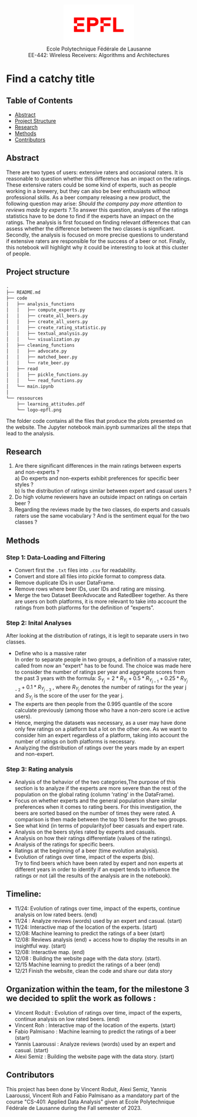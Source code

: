 <div align="center">
<img src="./ressources/logo-epfl.png" alt="Example Image" width="192" height="108">
</div>

<div align="center">
Ecole Polytechnique Fédérale de Lausanne
</div> 
<div align="center">
EE-442: Wireless Receivers: Algorithms and Architectures
</div> 

# Find a catchy title

## Table of Contents

- [Abstract](#abstract)
- [Project Structure](#project-structure)
- [Research](#research)
- [Methods](#methods)
- [Contributors](#contributors)

## Abstract
There are two types of users: extensive raters and occasional raters. It is reasonable to question whether this difference has an impact on the ratings. These extensive raters could be some kind of experts, such as people working in a brewery, but they can also be beer enthusiasts without professional skills. As a beer company releasing a new product, the following question may arise: *Should the company pay more attention to reviews made by experts ?*.To answer this question, analyses of the ratings statistics have to be done to find if the experts have an impact on the ratings. The analysis is first focused on finding relevant differences that can assess whether the difference between the two classes is significant. Secondly, the analysis is focused on more precise questions to understand if extensive raters are responsible for the success of a beer or not. Finally, this notebook will highlight why it could be interesting to look at this cluster of people.

## Project structure
```
.
├── README.md
├── code
│   ├── analysis_functions
│   │   ├── compute_experts.py
│   │   ├── create_all_beers.py
│   │   ├── create_all_users.py
│   │   ├── create_rating_statistic.py
│   │   ├── textual_analysis.py
│   │   └── visualization.py
│   ├── cleaning_functions
│   │   ├── advocate.py
│   │   ├── matched_beer.py
│   │   └── rate_beer.py
│   ├── read
│   │   ├── pickle_functions.py
│   │   └── read_functions.py
│   └── main.ipynb
│ 
└── ressources
    ├── learning_attitudes.pdf
    └── logo-epfl.png
```
The folder code contains all the files that produce the plots presented on the website. The Jupyter notebook main.ipynb summarizes all the steps that lead to the analysis.
 
## Research 
1. Are there significant differences in the main ratings between experts and non-experts ? \
   a) Do experts and non-experts exhibit preferences for specific beer styles ? \
   b) Is the distribution of ratings similar between expert and casual users ?
2. Do high volume reviewers have an outside impact on ratings on certain beer ?
3.  Regarding the reviews made by the two classes, do experts and casuals raters use the same vocabulary ? And is the sentiment equal for the two classes ?
   
## Methods
### Step 1: Data-Loading and Filtering
* Convert first the ``.txt`` files into ``.csv`` for readability.
* Convert and store all files into pickle format to compress data.
* Remove duplicate IDs in user DataFrame.
* Remove rows where beer IDs, user IDs and rating are missing.
* Merge the two Dataset BeerAdvocate and RatedBeer together. As there are users on both platforms, it is more relevant to take into account the ratings from both platforms for the definition of “experts”.
### Step 2: Inital Analyses
After looking at the distribution of ratings, it is legit to separate users in two classes.
* Define who is a massive rater\
 In order to separate people in two groups, a definition of a massive rater, called from now an "expert" has to be found. The choice was made here to consider the number of ratings per year and aggregate scores from the past 3 years with the formula:
$S_{Y_j} = 2 * R_{Y_{j}} + 0.5 * R_{Y_{j-1}} + 0.25 * R_{Y_{j-2}} + 0.1 * R_{Y_{j-3}}$
, where $R_{Y_j}$ denotes the number of ratings for the year j and $S_{Y_j}$ is the score of the user for the year j.
* The experts are then people from the 0.995 quantile of the score calculate previously (among those who have a non-zero score i.e active users).
* Hence, merging the datasets was necessary, as a user may have done only few ratings on a platform but a lot on the other one. As we want to consider him an expert regardless of a platform, taking into account the number of ratings on both platforms is necessary.
* Analyzing the distribution of ratings over the years made by an expert and non-expert.
### Step 3: Rating analysis
* Analysis of the behavior of the two categories,The purpose of this section is to analyze if the experts are more severe than the rest of the population on the global rating (column 'rating' in the DataFrame).
* Focus on whether experts and the general population share similar preferences when it comes to rating beers. For this investigation, the beers are sorted based on the number of times they were rated. A comparison is then made between the top 10 beers for the two groups.
* See what kind (in terms of popularity)of beer casuals and expert rate.
* Analysis on the beers styles rated by experts and casuals.
* Analysis on how their ratings differentiate (values of the ratings).
* Analysis of the ratings for specific beers.
* Ratings at the beginning of a beer (time evolution analysis).
* Evolution of ratings over time, impact of the experts (bis). \
  Try to find beers which have been rated by expert and non experts at different years in order to identify if an expert tends to influence the ratings or not
(all the results of the analysis are in the notebook).



## Timeline:
* 11/24: Evolution of ratings over time, impact of the experts, continue analysis on low rated beers. (end)
* 11/24 : Analyze reviews (words) used by an expert and casual. (start)
* 11/24: Interactive map of the location of the experts. (start)
* 12/08: Machine learning to predict the ratings of a beer (start)
* 12/08: Reviews analysis (end) + access how to display the results in an insightful way. (start)
* 12/08: Interactive map. (end)
* 12/08 : Building the website page with the data story. (start).
* 12/15 Machine learning to predict the ratings of a beer (end)
* 12/21 Finish the website, clean the code and share our data story
## Organization within the team, for the milestone 3 we decided to split the work as follows :
* Vincent Roduit :  Evolution of ratings over time, impact of the experts, continue analysis on low rated beers. (end)
* Vincent Roh : Interactive map of the location of the experts. (start)
* Fabio Palmisano : Machine learning to predict the ratings of a beer (start)
* Yannis Laaroussi : Analyze reviews (words) used by an expert and casual. (start)
* Alexi Semiz : Building the website page with the data story. (start)
 
## Contributors
This project has been done by Vincent Roduit, Alexi Semiz, Yannis Laaroussi, Vincent Roh and Fabio Palmisano as a mandatory part of the course "CS-401: Applied Data Analysis" given at Ecole Polytechnique Fédérale de Lausanne during the Fall semester of 2023.
